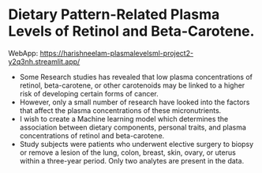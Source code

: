 # Dietary Pattern-Related Plasma Levels of Retinol and Beta-Carotene.
WebApp: https://harishneelam-plasmalevelsml-project2-y2q3nh.streamlit.app/
- Some Research studies has revealed that low plasma concentrations of retinol, beta-carotene, or other carotenoids may be linked to a higher risk of developing certain forms of cancer.
- However, only a small number of research have looked into the factors that affect the plasma concentrations of these micronutrients.
- I wish to create a Machine learning model which determines the association between dietary components, personal traits, and plasma concentrations of retinol and beta-carotene.
- Study subjects were patients who underwent elective surgery to biopsy or remove a lesion of the lung, colon, breast, skin, ovary, or uterus within a three-year period. Only two analytes are present in the data.
